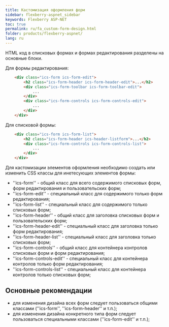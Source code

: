 ```yaml
---
title: Кастомизация оформления форм
sidebar: flexberry-aspnet_sidebar
keywords: Flexberry ASP-NET
toc: true
permalink: ru/fa_custom-form-design.html
folder: products/flexberry-aspnet/
lang: ru
---
```


HTML код в списковых формах и формах редактирования разделены на основные блоки.

Для формы редактирования:
```html
    <div class="ics-form ics-form-edit">
        <h2 class="ics-form-header ics-form-header-edit">...</h2>
        <div class="ics-form-toolbar ics-form-toolbar-edit">
            ...
        </div>
        <div class="ics-form-controls ics-form-controls-edit">
            ...
        </div>
    </div>
```
Для списковой формы:
```html
    <div class="ics-form ics-form-list">
        <h2 class="ics-form-header ics-header-listform">...</h2>
        <div class="ics-form-controls ics-form-controls-list">
            ...
        </div>
    </div>
```

Для кастомизации элементов оформления необходимо создать или изменить CSS классы для инетесующих элементов формы:
* ''ics-form'' - общий класс для всего содержимого списковых форм, форм редактирования и пользовательских форм;
* ''ics-form-edit'' - специальный класс для содержимого только форм редактирования;
* ''ics-form-list'' - специальный класс для содержимого только списковых форм;
* ''ics-form-header'' - общий класс для заголовка списковых форм и пользовательских форм;
* ''ics-form-header-edit'' - специальный класс для заголовка только форм редактирования;
* ''ics-form-header-list'' - специальный класс для заголовка только списковых форм;
* ''ics-form-controls'' - общий класс для контейнера контролов списковых форм и форм редактирования;
* ''ics-form-controls-edit'' - специальный класс для контейнера контролов только форм редактирования;
* ''ics-form-controls-list'' - специальный класс для контейнера контролов только списковых форм;

## Основные рекомендации
* для изменения дизайна всех форм следует пользоваться общими классами (''ics-form'', ''ics-form-header'' и т.п.);
* для изменения дизайна конкретного типа форм следует пользоваться специальными классами (''ics-form-edit'' и т.п.);